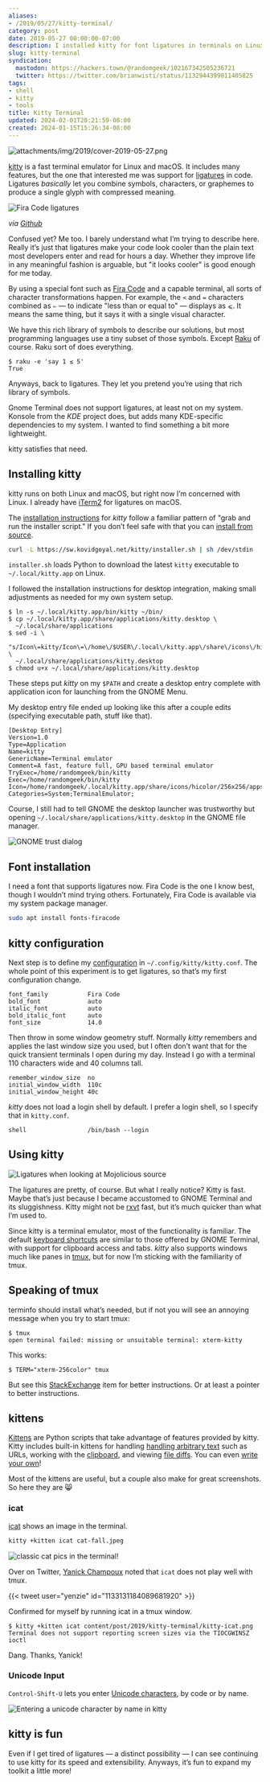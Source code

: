 ```yaml
---
aliases:
- /2019/05/27/kitty-terminal/
category: post
date: 2019-05-27 00:00:00-07:00
description: I installed kitty for font ligatures in terminals on Linux, but it does other stuff too.
slug: kitty-terminal
syndication:
  mastodon: https://hackers.town/@randomgeek/102167342505236721
  twitter: https://twitter.com/brianwisti/status/1132944399011405825
tags:
- shell
- kitty
- tools
title: Kitty Terminal
updated: 2024-02-01T20:21:59-08:00
created: 2024-01-15T15:26:34-08:00
---
```


![attachments/img/2019/cover-2019-05-27.png](../../../attachments/img/2019/cover-2019-05-27.png)

[kitty](https://sw.kovidgoyal.net/kitty/index.html) is a fast terminal emulator for Linux and macOS. It includes many features, but the one that interested me was support for [ligatures](https://en.wikipedia.org/wiki/Typographic_ligature) in code. Ligatures *basically* let you combine symbols, characters, or graphemes to produce a single glyph with compressed meaning.

![Fira Code ligatures](attachments/img/2019/all_ligatures.png)

*via [Github](https://github.com/tonsky/FiraCode/blob/master/showcases/all_ligatures.png)*

Confused yet? Me too. I barely understand what I’m trying to describe here. Really it’s just that ligatures make your code look cooler than the plain text most developers enter and read for hours a day. Whether they improve life in any meaningful fashion is arguable, but "it looks cooler" is good enough for me today.

By using a special font such as [Fira Code](https://github.com/tonsky/FiraCode) and a capable terminal, all sorts of character transformations happen. For example, the `<` and `=` characters combined as `⇐` — to indicate "less than or equal to" — displays as `⩽`. It means the same thing, but it says it with a single visual character.

We have this rich library of symbols to describe our solutions, but most programming languages use a tiny subset of those symbols. Except [Raku](../../../card/Raku.md) of course. Raku sort of does everything.

````console
$ raku -e 'say 1 ≤ 5'
True
````

Anyways, back to ligatures. They let you pretend you’re using that rich library of symbols.

Gnome Terminal does not support ligatures, at least not on my system. Konsole from the *KDE* project does, but adds many KDE-specific dependencies to my system. I wanted to find something a bit more lightweight.

kitty satisfies that need.

## Installing kitty

kitty runs on both Linux and macOS, but right now I’m concerned with Linux. I already have [iTerm2](https://iterm2.com/) for ligatures on macOS.

The [installation instructions](https://sw.kovidgoyal.net/kitty/binary.html) for *kitty* follow a familiar pattern of "grab and run the installer script." If you don’t feel safe with that you can [install from source](https://sw.kovidgoyal.net/kitty/build.html).

````sh
curl -L https://sw.kovidgoyal.net/kitty/installer.sh | sh /dev/stdin
````

`installer.sh` loads Python to download the latest `kitty` executable to `~/.local/kitty.app` on Linux.

I followed the installation instructions for desktop integration, making small adjustments as needed for my own system setup.

````console
$ ln -s ~/.local/kitty.app/bin/kitty ~/bin/
$ cp ~/.local/kitty.app/share/applications/kitty.desktop \
  ~/.local/share/applications
$ sed -i \
  "s/Icon\=kitty/Icon\=\/home\/$USER\/.local\/kitty.app\/share\/icons\/hicolor\/256x256\/apps\/kitty.png/g" \
  ~/.local/share/applications/kitty.desktop
$ chmod u+x ~/.local/share/applications/kitty.desktop
````

These steps put *kitty* on my `$PATH` and create a desktop entry complete with application icon for launching from the GNOME Menu.

My desktop entry file ended up looking like this after a couple edits (specifying executable path, stuff like that).

````ini{title="kitty.desktop"}
[Desktop Entry]
Version=1.0
Type=Application
Name=kitty
GenericName=Terminal emulator
Comment=A fast, feature full, GPU based terminal emulator
TryExec=/home/randomgeek/bin/kitty
Exec=/home/randomgeek/bin/kitty
Icon=/home/randomgeek/.local/kitty.app/share/icons/hicolor/256x256/apps/kitty.png
Categories=System;TerminalEmulator;
````

Course, I still had to tell GNOME the desktop launcher was trustworthy but opening `~/.local/share/applications/kitty.desktop` in the GNOME file manager.

![GNOME trust dialog](attachments/img/2019/gnome-trust.png)

## Font installation

I need a font that supports ligatures now. Fira Code is the one I know best, though I wouldn’t mind trying others. Fortunately, Fira Code is available via my system package manager.

````sh
sudo apt install fonts-firacode
````

## kitty configuration

Next step is to define my [configuration](https://sw.kovidgoyal.net/kitty/conf.html) in `~/.config/kitty/kitty.conf`. The whole point of this experiment is to get ligatures, so that’s my first configuration change.

````text
font_family           Fira Code
bold_font             auto
italic_font           auto
bold_italic_font      auto
font_size             14.0
````

Then throw in some window geometry stuff. Normally *kitty* remembers and applies the last window size you used, but I often don’t want that for the quick transient terminals I open during my day. Instead I go with a terminal 110 characters wide and 40 columns tall.

````text
remember_window_size  no
initial_window_width  110c
initial_window_height 40c
````

*kitty* does not load a login shell by default. I prefer a login shell, so I specify that in `kitty.conf`.

````text
shell                 /bin/bash --login
````

## Using kitty

![Ligatures when looking at Mojolicious source](attachments/img/2019/mojolicious.png)

The ligatures are pretty, of course. But what I really notice? Kitty is fast. Maybe that’s just because I became accustomed to GNOME Terminal and its sluggishness. Kitty might not be [rxvt](http://rxvt.sourceforge.net/) fast, but it’s much quicker than what I’m used to.

Since kitty is a terminal emulator, most of the functionality is familiar. The default [keyboard shortcuts](https://sw.kovidgoyal.net/kitty/index.html#tabs-and-windows) are similar to those offered by GNOME Terminal, with support for clipboard access and tabs. *kitty* also supports windows much like panes in [tmux](https://github.com/tmux/tmux/wiki), but for now I’m sticking with the familiarity of tmux.

## Speaking of tmux

terminfo should install what’s needed, but if not you will see an annoying message when you try to start tmux:

````console
$ tmux
open terminal failed: missing or unsuitable terminal: xterm-kitty
````

This works:

````console
$ TERM="xterm-256color" tmux
````

But see this [StackExchange](https://unix.stackexchange.com/questions/470676/tmux-under-kitty-terminal) item for better instructions. Or at least a pointer to better instructions.

## kittens

[Kittens](https://sw.kovidgoyal.net/kitty/index.html#kittens) are Python scripts that take advantage of features provided by kitty. Kitty includes built-in kittens for handling [handling arbitrary text](https://sw.kovidgoyal.net/kitty/kittens/hints.html) such as URLs, working with the [clipboard](https://sw.kovidgoyal.net/kitty/kittens/clipboard.html), and viewing [file diffs](https://sw.kovidgoyal.net/kitty/kittens/diff.html). You can even [write your own](https://sw.kovidgoyal.net/kitty/kittens/custom.html)!

Most of the kittens are useful, but a couple also make for great screenshots. So here they are 😸

### icat

[icat](https://sw.kovidgoyal.net/kitty/kittens/icat.html) shows an image in the terminal.

````sh
kitty +kitten icat cat-fall.jpeg
````

![classic cat pics in the terminal!](attachments/img/2019/kitty-icat.png)

Over on Twitter, [Yanick Champoux](http://techblog.babyl.ca/) noted that
`icat` does not play well with tmux.

{{\< tweet user="yenzie" id="1133131184089681920" >}}

Confirmed for myself by running icat in a tmux window.

````console
$ kitty +kitten icat content/post/2019/kitty-terminal/kitty-icat.png
Terminal does not support reporting screen sizes via the TIOCGWINSZ ioctl
````

Dang. Thanks, Yanick!

### Unicode Input

`Control-Shift-U` lets you enter [Unicode characters](https://sw.kovidgoyal.net/kitty/kittens/unicode-input.html), by code or by name.

![Entering a unicode character by name in kitty](attachments/img/2019/unicode-entry.png)

## kitty is fun

Even if I get tired of ligatures — a distinct possibility — I can see continuing to use kitty for its speed and extensibility. Anyways, it’s fun to expand my toolkit a little more!
